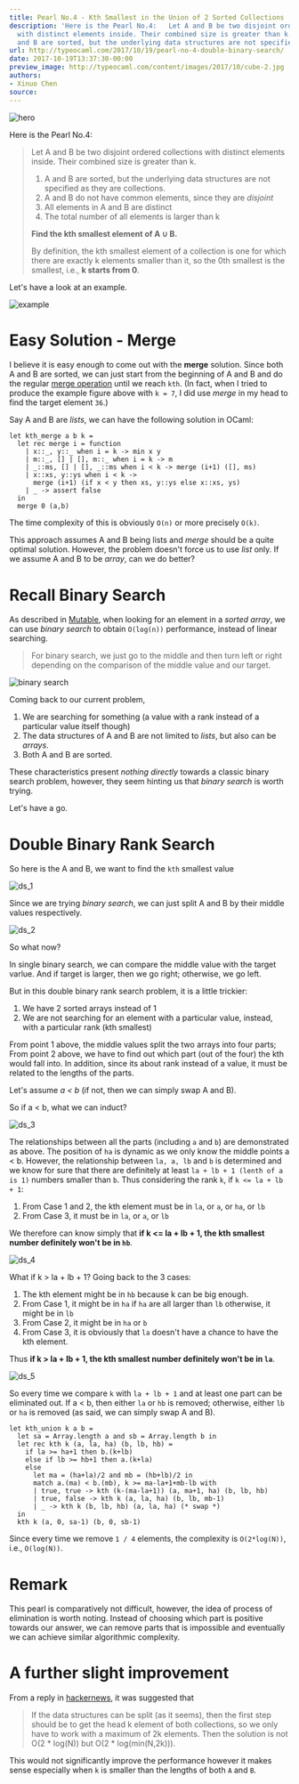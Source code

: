 ```yaml
---
title: Pearl No.4 - Kth Smallest in the Union of 2 Sorted Collections
description: 'Here is the Pearl No.4:   Let A and B be two disjoint ordered collections
  with distinct elements inside. Their combined size is greater than k.          A
  and B are sorted, but the underlying data structures are not specified as...'
url: http://typeocaml.com/2017/10/19/pearl-no-4-double-binary-search/
date: 2017-10-19T13:37:30-00:00
preview_image: http://typeocaml.com/content/images/2017/10/cube-2.jpg
authors:
- Xinuo Chen
source:
---
```


<p><img src="http://typeocaml.com/content/images/2017/10/cube-2-1.jpg#hero" alt="hero"/></p>

<p>Here is the Pearl No.4:</p>

<blockquote>
  <p>Let A and B be two disjoint ordered collections with distinct elements inside. Their combined size is greater than k. </p>
  
  <ol>
  <li>A and B are sorted, but the underlying data structures are not specified as they are collections.</li>
  <li>A and B do not have common elements, since they are <em>disjoint</em></li>
  <li>All elements in A and B are distinct</li>
  <li>The total number of all elements is larger than k</li>
  </ol>
  
  <p><strong>Find the kth smallest element of A &cup; B.</strong></p>
  
  <p>By definition, the kth smallest element of a collection is one for which there are exactly k elements smaller than it, so the 0th smallest is the smallest, i.e., <strong>k starts from 0</strong>.</p>
</blockquote>

<p>Let's have a look at an example.</p>

<p><img src="http://typeocaml.com/content/images/2015/12/example-4.jpg" alt="example"/></p>

<h1>Easy Solution - Merge</h1>

<p>I believe it is easy enough to come out with the <strong>merge</strong> solution. Since both A and B are sorted, we can just start from the beginning of A and B and do the regular <a href="http://typeocaml.com/2014/12/04/recursion-reloaded/">merge operation</a> until we reach <code>kth</code>. (In fact, when I tried to produce the example figure above with <code>k = 7</code>, I did use <em>merge</em> in my head to find the target element <code>36</code>.)</p>

<p>Say A and B are <em>lists</em>, we can have the following solution in OCaml:</p>

<pre><code class="ocaml">let kth_merge a b k =  
  let rec merge i = function
    | x::_, y::_ when i = k -&gt; min x y
    | m::_, [] | [], m::_ when i = k -&gt; m
    | _::ms, [] | [], _::ms when i &lt; k -&gt; merge (i+1) ([], ms)
    | x::xs, y::ys when i &lt; k -&gt; 
      merge (i+1) (if x &lt; y then xs, y::ys else x::xs, ys)
    | _ -&gt; assert false
  in
  merge 0 (a,b)
</code></pre>

<p>The time complexity of this is obviously <code>O(n)</code> or more precisely <code>O(k)</code>. </p>

<p>This approach assumes A and B being lists and <em>merge</em> should be a quite optimal solution. However, the problem doesn't force us to use <em>list</em> only. If we assume A and B to be <em>array</em>, can we do better?</p>

<h1>Recall Binary Search</h1>

<p>As described in <a href="http://typeocaml.com/2015/01/20/mutable/">Mutable</a>, when looking for an element in a <em>sorted array</em>, we can use <em>binary search</em> to obtain <code>O(log(n))</code> performance, instead of linear searching.</p>

<blockquote>
  <p>For binary search, we just go to the middle and then turn left or right depending on the comparison of the middle value and our target.</p>
</blockquote>

<p><img src="http://typeocaml.com/content/images/2015/12/binary_search.jpg" alt="binary search"/></p>

<p>Coming back to our current problem, </p>

<ol>
<li>We are searching for something (a value with a rank instead of a particular value itself though)  </li>
<li>The data structures of A and B are not limited to <em>lists</em>, but also can be <em>arrays</em>.  </li>
<li>Both A and B are sorted.</li>
</ol>

<p>These characteristics present <em>nothing directly</em> towards a classic binary search problem, however, they seem hinting us that <em>binary search</em> is worth trying. </p>

<p>Let's have a go.</p>

<h1>Double Binary Rank Search</h1>

<p>So here is the A and B, we want to find the <code>kth</code> smallest value</p>

<p><img src="http://typeocaml.com/content/images/2017/10/ds_1-2.jpg" alt="ds_1"/></p>

<p>Since we are trying <em>binary search</em>, we can just split A and B by their middle values respectively.</p>

<p><img src="http://typeocaml.com/content/images/2017/10/ds_2.jpg" alt="ds_2"/></p>

<p>So what now? </p>

<p>In single binary search, we can compare the middle value with the target varlue. And if target is larger, then we go right; otherwise, we go left. </p>

<p>But in this double binary rank search problem, it is a little trickier:</p>

<ol>
<li>We have 2 sorted arrays instead of 1  </li>
<li>We are not searching for an element with a particular value, instead, with a particular rank (kth smallest)</li>
</ol>

<p>From point 1 above, the middle values split the two arrays into four parts; From point 2 above, we have to find out which part (out of the four) the kth would fall into. In addition, since its about rank instead of a value, it must be related to the lengths of the parts.</p>

<p>Let's assume <em>a &lt; b</em> (if not, then we can simply swap A and B).</p>

<p>So if a &lt; b, what we can induct?</p>

<p><img src="http://typeocaml.com/content/images/2017/10/ds_3-9.jpg" alt="ds_3"/></p>

<p>The relationships between all the parts (including <code>a</code> and <code>b</code>) are demonstrated as above. The position of <code>ha</code> is dynamic as we only know the middle points a &lt; b. However, the relationship between <code>la, a, lb</code> and <code>b</code> is determined and we know for sure that there are definitely at least <code>la + lb + 1 (lenth of a is 1)</code> numbers smaller than <code>b</code>. Thus considering the rank <code>k</code>, if <code>k &lt;= la + lb + 1</code>:</p>

<ol>
<li>From Case 1 and 2, the kth element must be in <code>la</code>, or <code>a</code>, or <code>ha</code>, or <code>lb</code>  </li>
<li>From Case 3, it must be in <code>la</code>, or <code>a</code>, or <code>lb</code></li>
</ol>

<p>We therefore can know simply that <strong>if k &lt;= la + lb + 1, the kth smallest number definitely won't be in <code>hb</code></strong>.</p>

<p><img src="http://typeocaml.com/content/images/2017/10/ds_4-3.jpg" alt="ds_4"/></p>

<p>What if k &gt; la + lb + 1? Going back to the 3 cases:</p>

<ol>
<li>The kth element might be in <code>hb</code> because k can be big enough.  </li>
<li>From Case 1, it might be in <code>ha</code> if <code>ha</code> are all larger than <code>lb</code> otherwise, it might be in <code>lb</code>  </li>
<li>From Case 2, it might be in <code>ha</code> or <code>b</code>  </li>
<li>From Case 3, it is obviously that <code>la</code> doesn't have a chance to have the kth element.</li>
</ol>

<p>Thus <strong>if k &gt; la + lb + 1, the kth smallest number definitely won't be in <code>la</code></strong>.</p>

<p><img src="http://typeocaml.com/content/images/2017/10/ds_5.jpg" alt="ds_5"/></p>

<p>So every time we compare <code>k</code> with <code>la + lb + 1</code> and at least one part can be eliminated out. If a &lt; b, then either <code>la</code> or <code>hb</code> is removed; otherwise, either <code>lb</code> or <code>ha</code> is removed (as said, we can simply swap A and B).</p>

<pre><code class="ocaml">let kth_union k a b =  
  let sa = Array.length a and sb = Array.length b in
  let rec kth k (a, la, ha) (b, lb, hb) =
    if la &gt;= ha+1 then b.(k+lb)
    else if lb &gt;= hb+1 then a.(k+la)
    else  
      let ma = (ha+la)/2 and mb = (hb+lb)/2 in
      match a.(ma) &lt; b.(mb), k &gt;= ma-la+1+mb-lb with 
      | true, true -&gt; kth (k-(ma-la+1)) (a, ma+1, ha) (b, lb, hb)
      | true, false -&gt; kth k (a, la, ha) (b, lb, mb-1)
      | _ -&gt; kth k (b, lb, hb) (a, la, ha) (* swap *)
  in 
  kth k (a, 0, sa-1) (b, 0, sb-1)
</code></pre>

<p>Since every time we remove <code>1 / 4</code> elements, the complexity is <code>O(2*log(N))</code>, i.e., <code>O(log(N))</code>.</p>

<h1>Remark</h1>

<p>This pearl is comparatively not difficult, however, the idea of process of elimination is worth noting. Instead of choosing which part is positive towards our answer, we can remove parts that is impossible and eventually we can achieve similar algorithmic complexity. </p>

<h1>A further slight improvement</h1>

<p>From a reply in <a href="https://news.ycombinator.com/reply?id=15514451">hackernews</a>, it was suggested that</p>

<blockquote>
  <p>If the data structures can be split (as it seems), then the first step should be to get the head k element of both collections, so we only have to work with a maximum of 2k elements. Then the solution is not O(2 * log(N)) but O(2 * log(min(N,2k))).</p>
</blockquote>

<p>This would not significantly improve the performance however it makes sense especially when <code>k</code> is smaller than the lengths of both <code>A</code> and <code>B</code>. </p>
